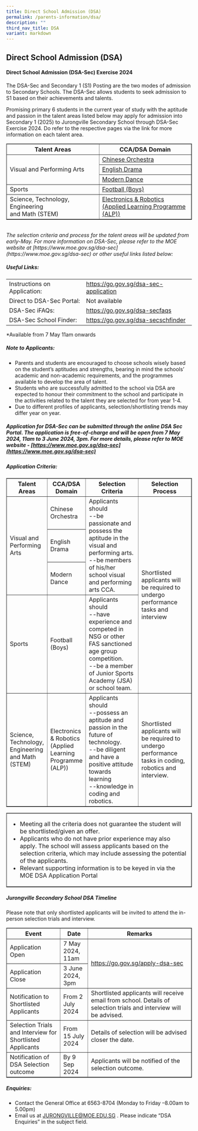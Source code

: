 ```yaml
---
title: Direct School Admission (DSA)
permalink: /parents-information/dsa/
description: ""
third_nav_title: DSA
variant: markdown
---
```

## Direct School Admission (DSA)


#### Direct School Admission (DSA-Sec) Exercise 2024

The DSA-Sec and Secondary 1 (S1) Posting are the two modes of admission to Secondary Schools. The DSA-Sec allows students to seek admission to S1 based on their achievements and talents.

Promising primary 6 students in the current year of study with the aptitude and passion in the talent areas listed below may apply for admission into Secondary 1 (2025) to Jurongville Secondary School through DSA-Sec Exercise 2024.  Do refer to the respective pages via the link for more information on each talent area. 


<table width="80%" border="1">
<tbody>
<tr>
	<th width="50%"><center><b>Talent Areas</b></center></th>
	<th width="50%"><center><b>CCA/DSA Domain</b></center></th>
	</tr>
	<tr>
		<td rowspan="3">Visual and Performing Arts</td>
		<td><a href="/cca/Performing-and-Visual-Arts/co/">Chinese Orchestra</a></td>
	</tr>
	<tr>
		<td><a href="/cca/Performing-and-Visual-Arts/edc/">English Drama</a></td>
	</tr>
	<tr>
		<td><a href="/cca/Performing-and-Visual-Arts/md/">Modern Dance</a></td>
	</tr>
	<tr>
		<td>Sports</td>
		<td><a href="/cca/Sports-and-Games/football/">Football (Boys)</a></td>
</tr>
		<tr>
		<td>Science, Technology, Engineering<br>and Math (STEM)</td>
		<td><a href="/our-experience/apl/">Electronics &amp; Robotics<br>(Applied Learning Programme (ALP))</a></td></tr>
</tbody>
</table>
<br>
<i>The selection criteria and process for the talent areas will be updated from early-May. For more information on DSA-Sec, please refer to the MOE website at [https://www.moe.gov.sg/dsa-sec](https://www.moe.gov.sg/dsa-sec) or other useful links listed below: </i>

##### Useful Links: 
<table width="80%" border="0">
	<tbody>
		<tr>
			<td>Instructions on Application:</td>
			<td><a href="https://go.gov.sg/dsa-sec-application">https://go.gov.sg/dsa-sec-application</a></td>
		</tr>
		<tr>
			<td>Direct to DSA-Sec Portal:</td>
			<td>Not available</td>
		</tr>
		<tr>
			<td>DSA-Sec iFAQs:</td>
			<td><a href="https://go.gov.sg/dsa-secfaqs">https://go.gov.sg/dsa-secfaqs</a></td>
		</tr>
		<tr>
			<td>DSA-Sec School Finder:</td>
			<td><a href="https://go.gov.sg/dsa-secschfinder">https://go.gov.sg/dsa-secschfinder</a></td>
		</tr>
	</tbody>
	</table>
	*Available from 7 May 11am onwards
	
##### Note to Applicants:
<ul>
<li>Parents and students are encouraged to choose schools wisely based on the student’s aptitudes and strengths, bearing in mind the schools’ academic and non-academic requirements, and the programmes available to develop the area of talent.</li>

<li>Students who are successfully admitted to the school via DSA are expected to honour their commitment to the school and participate in the activities related to the talent they are selected for from year 1-4.</li>

<li>Due to different profiles of applicants, selection/shortlisting trends may differ year on year.</li>
</ul>

##### Application for DSA-Sec can be submitted through the online DSA Sec Portal.  The application is free-of-charge and will be open from 7 May 2024, 11am to 3 June 2024, 3pm.  For more details, please refer to MOE website - [https://www.moe.gov.sg/dsa-sec](https://www.moe.gov.sg/dsa-sec)

##### Application Criteria:
<table width="100%" border="1">
<tbody>
<tr>
	<th width="20%"><center><b>Talent Areas</b></center></th>
	<th width="20%"><center><b>CCA/DSA Domain</b></center></th>
	<th width="30%"><center><b>Selection Criteria</b></center></th>
	<th width="30%"><center><b>Selection Process</b></center></th>
	</tr>
	<tr>
		<td rowspan="3">Visual and Performing Arts</td>
		<td>Chinese Orchestra</td>
		<td rowspan="3">Applicants should<br>--be passionate and possess the aptitude in the visual and performing arts. <br>--be members of his/her school visual and performing arts CCA.</td>
		<td rowspan="4">Shortlisted applicants will be required to undergo performance tasks and interview</td>
	</tr>
	<tr>
		<td>English Drama</td>
	</tr>
	<tr>
		<td>Modern Dance</td>
	</tr>
	<tr>
		<td>Sports</td>
		<td>Football (Boys)</td>
		<td>Applicants should<br>--have experience and competed in NSG or other FAS sanctioned age group competition.<br>--be a member of Junior Sports Academy (JSA) or school team.</td>
	</tr>
	<tr>
		<td>Science, Technology, Engineering and Math (STEM)</td>
		<td>Electronics &amp; Robotics (Applied Learning Programme (ALP))</td>
		<td>Applicants should<br>--possess an aptitude and passion in the future of technology.<br>--be diligent and have a positive attitude towards learning<br>--knowledge in coding and robotics.</td>
		<td>Shortlisted applicants will be required to undergo performance tasks in   coding, robotics and interview.</td>
	</tr>
	</tbody>
	</table>
	
<table border="1">
<tbody>
<tr>
<td><ul><li>Meeting all the criteria does not guarantee the student will be shortlisted/given an offer.</li><li>Applicants who do not have prior experience may also apply.  The school will assess applicants based on the selection criteria, which may include assessing the potential of the applicants.</li><li>Relevant supporting information is to be keyed in via the MOE DSA Application Portal</li></ul></td>
</tr>
</tbody>
</table>

##### Jurongville Secondary School DSA Timeline
Please note that only shortlisted applicants will be invited to attend the in-person selection trials and interview.
<table border="1">
	<tbody>
		<tr>
			<th>Event</th>
			<th>Date</th>
			<th>Remarks</th>
		</tr>
		<tr>
			<td>Application Open</td>
			<td>7 May 2024, 11am</td>
			<td rowspan="2"><a href="https://go.gov.sg/apply-dsa-sec">https://go.gov.sg/apply-dsa-sec</a></td>
		</tr>
		<tr>
			<td>Application Close</td>
			<td>3 June 2024, 3pm</td>
		</tr>
		<tr>
			<td>Notification to Shortlisted Applicants</td>
			<td>From 2 July 2024</td>
			<td>Shortlisted applicants will receive email from school.  Details of selection trials and interview will be advised.</td>
		</tr>
		<tr>
			<td>Selection Trials and Interview for Shortlisted Applicants</td>
			<td>From 15 July 2024</td>
			<td>Details of selection will be advised closer the date.
			</td></tr><tr>
				<td>Notification of DSA Selection outcome</td>
				<td>By 9 Sep 2024</td>
				<td>Applicants will be notified of the selection outcome. </td>
		</tr>
	</tbody>
	</table>
	
##### Enquiries: 
<ul>
	<li>Contact the General Office at 6563-8704 (Monday to Friday –8.00am to 5.00pm)</li>
	<li>Email us at <a href="mailto:JURONGVILLE@MOE.EDU.SG">JURONGVILLE@MOE.EDU.SG</a> . Please indicate “DSA Enquiries” in the subject field.  </li>
</ul>